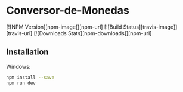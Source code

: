 # Conversor-de-Monedas

[![NPM Version][npm-image]][npm-url]
[![Build Status][travis-image]][travis-url]
[![Downloads Stats][npm-downloads]][npm-url]

## Installation

Windows:

```sh
npm install --save
npm run dev

```

